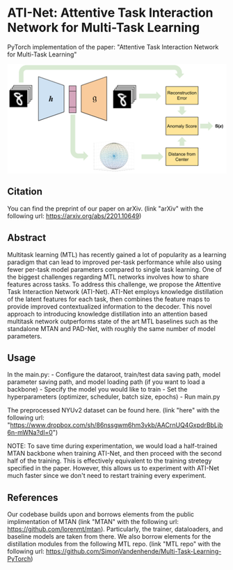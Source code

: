# ATI-Net: Attentive Task Interaction Network for Multi-Task Learning


PyTorch implementation of the paper: "Attentive Task Interaction Network for Multi-Task Learning"

<center><img src="https://github.com/Armanfard-Lab/DASVDD/blob/main/Figs/Overview.png" alt="Overview" width="800" align="center"></center>

## Citation

You can find the preprint of our paper on arXiv. (link "arXiv" with the following url: https://arxiv.org/abs/2201.10649)

## Abstract

Multitask learning (MTL) has recently gained a lot of popularity as a learning paradigm that can lead to improved per-task performance while also using fewer per-task model parameters compared to single task learning. One of the biggest challenges regarding MTL networks involves how to share features across tasks. To address this challenge, we propose the Attentive Task Interaction Network (ATI-Net). ATI-Net employs knowledge distillation of the latent features for each task, then combines the feature maps to provide improved contextualized information to the decoder. This novel approach to introducing knowledge distillation into an attention based multitask network outperforms state of the art MTL baselines such as the standalone MTAN and PAD-Net, with roughly the same number of model parameters.

## Usage

In the main.py:
	- Configure the dataroot, train/test data saving path, model parameter saving path, and model loading path (if you want to load a backbone)
	- Specify the model you would like to train
	- Set the hyperparameters (optimizer, scheduler, batch size, epochs)
	- Run main.py

The preprocessed NYUv2 dataset can be found here. (link "here" with the following url: "https://www.dropbox.com/sh/86nssgwm6hm3vkb/AACrnUQ4GxpdrBbLjb6n-mWNa?dl=0")

NOTE: To save time during experimentation, we would load a half-trained MTAN backbone when training ATI-Net, and then proceed with the second half of the training. This is effectively equivalent to the training stretegy specified in the paper. However, this allows us to experiment with ATI-Net much faster since we don't need to restart training every experiment.

## References

Our codebase builds upon and borrows elements from the public implimentation of MTAN (link "MTAN" with the following url: https://github.com/lorenmt/mtan). Particularly, the trainer, dataloaders, and baseline models are taken from there. We also borrow elements for the distillation modules from the following MTL repo. (link "MTL repo" with the following url: https://github.com/SimonVandenhende/Multi-Task-Learning-PyTorch)
